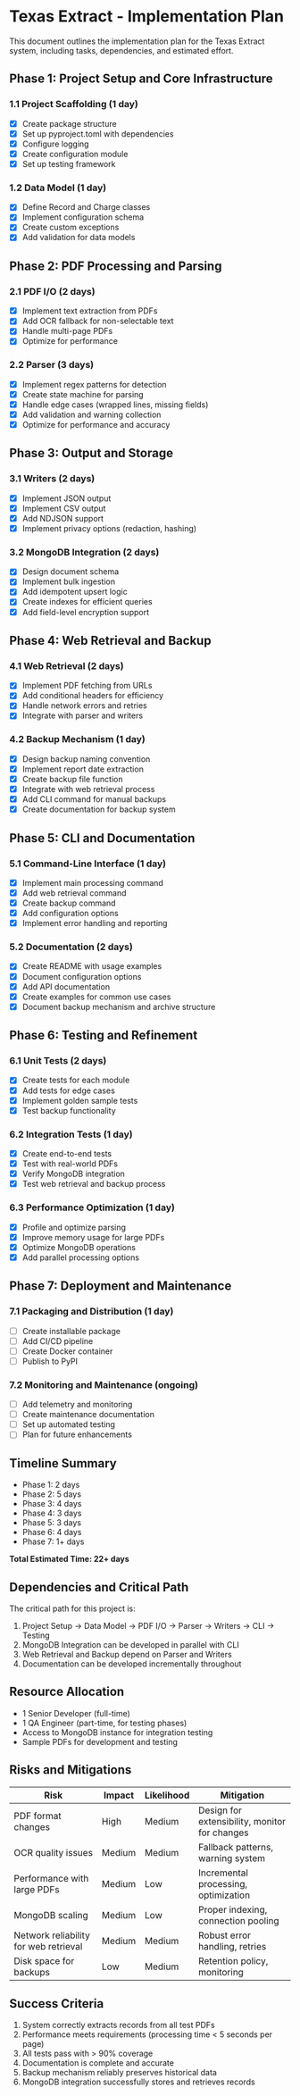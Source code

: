 # Texas Extract - Implementation Plan

This document outlines the implementation plan for the Texas Extract system, including tasks, dependencies, and estimated effort.

## Phase 1: Project Setup and Core Infrastructure

### 1.1 Project Scaffolding (1 day)
- [x] Create package structure
- [x] Set up pyproject.toml with dependencies
- [x] Configure logging
- [x] Create configuration module
- [x] Set up testing framework

### 1.2 Data Model (1 day)
- [x] Define Record and Charge classes
- [x] Implement configuration schema
- [x] Create custom exceptions
- [x] Add validation for data models

## Phase 2: PDF Processing and Parsing

### 2.1 PDF I/O (2 days)
- [x] Implement text extraction from PDFs
- [x] Add OCR fallback for non-selectable text
- [x] Handle multi-page PDFs
- [x] Optimize for performance

### 2.2 Parser (3 days)
- [x] Implement regex patterns for detection
- [x] Create state machine for parsing
- [x] Handle edge cases (wrapped lines, missing fields)
- [x] Add validation and warning collection
- [x] Optimize for performance and accuracy

## Phase 3: Output and Storage

### 3.1 Writers (2 days)
- [x] Implement JSON output
- [x] Implement CSV output
- [x] Add NDJSON support
- [x] Implement privacy options (redaction, hashing)

### 3.2 MongoDB Integration (2 days)
- [x] Design document schema
- [x] Implement bulk ingestion
- [x] Add idempotent upsert logic
- [x] Create indexes for efficient queries
- [x] Add field-level encryption support

## Phase 4: Web Retrieval and Backup

### 4.1 Web Retrieval (2 days)
- [x] Implement PDF fetching from URLs
- [x] Add conditional headers for efficiency
- [x] Handle network errors and retries
- [x] Integrate with parser and writers

### 4.2 Backup Mechanism (1 day)
- [x] Design backup naming convention
- [x] Implement report date extraction
- [x] Create backup file function
- [x] Integrate with web retrieval process
- [x] Add CLI command for manual backups
- [x] Create documentation for backup system

## Phase 5: CLI and Documentation

### 5.1 Command-Line Interface (1 day)
- [x] Implement main processing command
- [x] Add web retrieval command
- [x] Create backup command
- [x] Add configuration options
- [x] Implement error handling and reporting

### 5.2 Documentation (2 days)
- [x] Create README with usage examples
- [x] Document configuration options
- [x] Add API documentation
- [x] Create examples for common use cases
- [x] Document backup mechanism and archive structure

## Phase 6: Testing and Refinement

### 6.1 Unit Tests (2 days)
- [x] Create tests for each module
- [x] Add tests for edge cases
- [x] Implement golden sample tests
- [x] Test backup functionality

### 6.2 Integration Tests (1 day)
- [x] Create end-to-end tests
- [x] Test with real-world PDFs
- [x] Verify MongoDB integration
- [x] Test web retrieval and backup process

### 6.3 Performance Optimization (1 day)
- [x] Profile and optimize parsing
- [x] Improve memory usage for large PDFs
- [x] Optimize MongoDB operations
- [x] Add parallel processing options

## Phase 7: Deployment and Maintenance

### 7.1 Packaging and Distribution (1 day)
- [ ] Create installable package
- [ ] Add CI/CD pipeline
- [ ] Create Docker container
- [ ] Publish to PyPI

### 7.2 Monitoring and Maintenance (ongoing)
- [ ] Add telemetry and monitoring
- [ ] Create maintenance documentation
- [ ] Set up automated testing
- [ ] Plan for future enhancements

## Timeline Summary

- Phase 1: 2 days
- Phase 2: 5 days
- Phase 3: 4 days
- Phase 4: 3 days
- Phase 5: 3 days
- Phase 6: 4 days
- Phase 7: 1+ days

**Total Estimated Time: 22+ days**

## Dependencies and Critical Path

The critical path for this project is:

1. Project Setup → Data Model → PDF I/O → Parser → Writers → CLI → Testing
2. MongoDB Integration can be developed in parallel with CLI
3. Web Retrieval and Backup depend on Parser and Writers
4. Documentation can be developed incrementally throughout

## Resource Allocation

- 1 Senior Developer (full-time)
- 1 QA Engineer (part-time, for testing phases)
- Access to MongoDB instance for integration testing
- Sample PDFs for development and testing

## Risks and Mitigations

| Risk | Impact | Likelihood | Mitigation |
|------|--------|------------|------------|
| PDF format changes | High | Medium | Design for extensibility, monitor for changes |
| OCR quality issues | Medium | Medium | Fallback patterns, warning system |
| Performance with large PDFs | Medium | Low | Incremental processing, optimization |
| MongoDB scaling | Medium | Low | Proper indexing, connection pooling |
| Network reliability for web retrieval | Medium | Medium | Robust error handling, retries |
| Disk space for backups | Low | Medium | Retention policy, monitoring |

## Success Criteria

1. System correctly extracts records from all test PDFs
2. Performance meets requirements (processing time < 5 seconds per page)
3. All tests pass with > 90% coverage
4. Documentation is complete and accurate
5. Backup mechanism reliably preserves historical data
6. MongoDB integration successfully stores and retrieves records